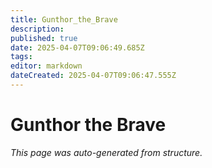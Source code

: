 ```yaml
---
title: Gunthor_the_Brave
description: 
published: true
date: 2025-04-07T09:06:49.685Z
tags: 
editor: markdown
dateCreated: 2025-04-07T09:06:47.555Z
---
```


# Gunthor the Brave

*This page was auto-generated from structure.*